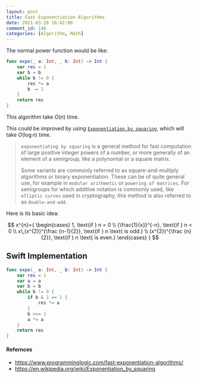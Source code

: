 ```yaml
---
layout: post
title: Fast Exponentiation Algorithms
date: 2021-03-28 16:42:00
comment_id: 146
categories: [Algorithm, Math]
---
```


The normal power function would be like:

```swift
func expo(_ a: Int, _ b: Int) -> Int {
    var res = 1
    var b = b
    while b != 0 {
        res *= a
        b -= 1
    }
    return res
}
```

This algorithm take $O(n)$ time.

This could be improved by using [`Exponentiation by squaring`](https://en.wikipedia.org/wiki/Exponentiation_by_squaring), which will take $O(\log n)$ time.

> `exponentiating by squaring` is a general method for fast computation of large positive integer powers of a number, or more generally of an element of a semigroup, like a polynomial or a square matrix.
>
> Some variants are commonly referred to as square-and-multiply algorithms or binary exponentiation. These can be of quite general use, for example in `modular arithmetic` or `powering of matrices`. For semigroups for which additive notation is commonly used, like `elliptic curves` used in cryptography, this method is also referred to as `double-and-add`.

Here is its basic idea:

$$
x^{n}={
    \begin{cases}
    1, \text{if } n = 0 \\
    {\frac{1}{x}}^{-n}, \text{if } n < 0 \\
    x\,(x^{2})^{\frac {n-1}{2}}, \text{if } n \text{ is odd.} \\
    (x^{2})^{\frac {n}{2}}, \text{if } n \text{ is even.}
    \end{cases}
    }
$$

## Swift Implementation

```swift
func expo(_ a: Int, _ b: Int) -> Int {
    var res = 1
    var a = a
    var b = b
    while b != 0 {
        if b & 1 == 1 {
            res *= a
        }
        b >>= 1
        a *= a
    }
    return res
}
```

#### Refernces

- <https://www.programminglogic.com/fast-exponentiation-algorithms/>
- <https://en.wikipedia.org/wiki/Exponentiation_by_squaring>